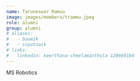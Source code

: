 ```yaml
---
name: Taruneswar Ramuu
image: images/members/trammu.jpeg
role: alumni 
group: alumni
# aliases:
#   - Soumik
#   - sspatnaik
# links:
#   linkedin: keerthana-cheelamanthula-1286601b4
---
```


MS Robotics

